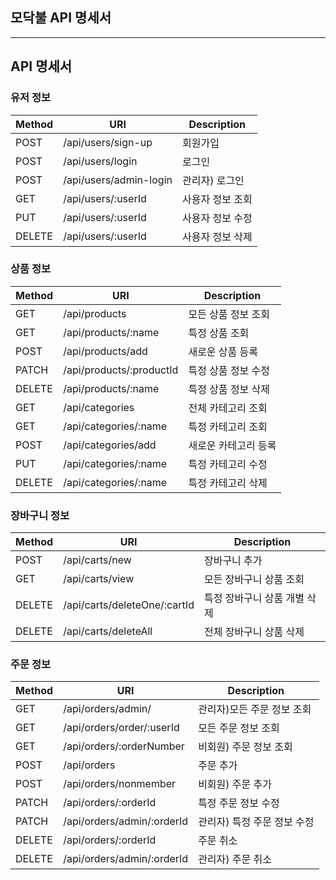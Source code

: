 ## 모닥불 API 명세서

---

## API 명세서

### 유저 정보

| Method | URI                    | Description      |
| ------ | ---------------------- | ---------------- |
| POST   | /api/users/sign-up     | 회원가입         |
| POST   | /api/users/login       | 로그인           |
| POST   | /api/users/admin-login | 관리자) 로그인   |
| GET    | /api/users/:userId     | 사용자 정보 조회 |
| PUT    | /api/users/:userId     | 사용자 정보 수정 |
| DELETE | /api/users/:userId     | 사용자 정보 삭제 |

### 상품 정보

| Method | URI                      | Description          |
| ------ | ------------------------ | -------------------- |
| GET    | /api/products            | 모든 상품 정보 조회  |
| GET    | /api/products/:name      | 특정 상품 조회       |
| POST   | /api/products/add        | 새로운 상품 등록     |
| PATCH  | /api/products/:productId | 특정 상품 정보 수정  |
| DELETE | /api/products/:name      | 특정 상품 정보 삭제  |
| GET    | /api/categories          | 전체 카테고리 조회   |
| GET    | /api/categories/:name    | 특정 카테고리 조회   |
| POST   | /api/categories/add      | 새로운 카테고리 등록 |
| PUT    | /api/categories/:name    | 특정 카테고리 수정   |
| DELETE | /api/categories/:name    | 특정 카테고리 삭제   |

### 장바구니 정보

| Method | URI                          | Description                  |
| ------ | ---------------------------- | ---------------------------- |
| POST   | /api/carts/new               | 장바구니 추가                |
| GET    | /api/carts/view              | 모든 장바구니 상품 조회      |
| DELETE | /api/carts/deleteOne/:cartId | 특정 장바구니 상품 개별 삭제 |
| DELETE | /api/carts/deleteAll         | 전체 장바구니 상품 삭제      |

### 주문 정보

| Method | URI                        | Description                 |
| ------ | -------------------------- | --------------------------- |
| GET    | /api/orders/admin/         | 관리자)모든 주문 정보 조회  |
| GET    | /api/orders/order/:userId  | 모든 주문 정보 조회         |
| GET    | /api/orders/:orderNumber   | 비회원) 주문 정보 조회      |
| POST   | /api/orders                | 주문 추가                   |
| POST   | /api/orders/nonmember      | 비회원) 주문 추가           |
| PATCH  | /api/orders/:orderId       | 특정 주문 정보 수정         |
| PATCH  | /api/orders/admin/:orderId | 관리자) 특정 주문 정보 수정 |
| DELETE | /api/orders/:orderId       | 주문 취소                   |
| DELETE | /api/orders/admin/:orderId | 관리자) 주문 취소           |
